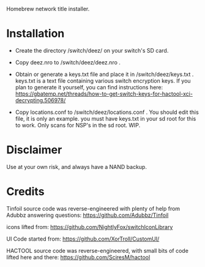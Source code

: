 Homebrew network title installer.

# Installation

 - Create the directory /switch/deez/ on your switch's SD card.
 
 - Copy deez.nro to /switch/deez/deez.nro .
 
 - Obtain or generate a keys.txt file and place it in /switch/deez/keys.txt .  keys.txt is a text file containing various switch encryption keys.  If you plan to generate it yourself, you can find instructions here:  https://gbatemp.net/threads/how-to-get-switch-keys-for-hactool-xci-decrypting.506978/
 
 - Copy locations.conf to /switch/deez/locations.conf .  You should edit this file, it is only an example.
you must have keys.txt in your sd root for this to work.  Only scans for NSP's in the sd root.  WIP.

# Disclaimer

Use at your own risk, and always have a NAND backup.

# Credits

Tinfoil source code was reverse-engineered with plenty of help from Adubbz answering questions:
https://github.com/Adubbz/Tinfoil

icons lifted from:
https://github.com/NightlyFox/switchIconLibrary

UI Code started from:
https://github.com/XorTroll/CustomUI/

HACTOOL source code was reverse-engineered, with small bits of code lifted here and there:
https://github.com/SciresM/hactool
